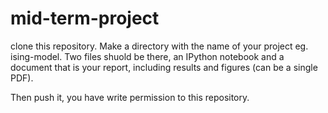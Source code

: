 # mid-term-project

clone this repository. Make a directory with the name of your project eg. ising-model. 
Two files shuold be there, an IPython notebook and a document that is your report, 
including results and figures (can be a single PDF).

Then push it, you have write permission to this repository. 
